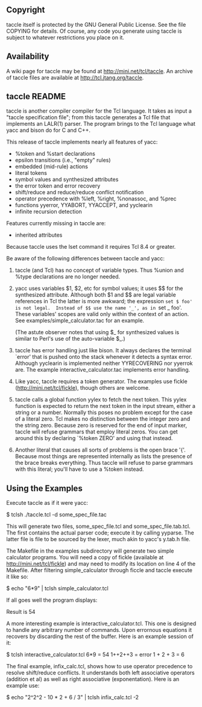 Copyright
---------
taccle itself is protected by the GNU General Public License.  See the
file COPYING for details.  Of course, any code you generate using
taccle is subject to whatever restrictions you place on it.


Availability
------------
A wiki page for taccle may be found at http://mini.net/tcl/taccle.
An archive of taccle files are available at http://tcl.jtang.org/taccle.


taccle README
-------------
taccle is another compiler compiler for the Tcl language.  It takes as
input a "taccle specification file"; from this taccle generates a Tcl
file that implements an LALR(1) parser.  The program brings to the Tcl
language what yacc and bison do for C and C++.

This release of taccle implements nearly all features of yacc:
 - %token and %start declarations
 - epsilon transitions (i.e., "empty" rules)
 - embedded (mid-rule) actions
 - literal tokens
 - symbol values and synthesized attributes
 - the error token and error recovery
 - shift/reduce and reduce/reduce conflict notification
 - operator precedence with %left, %right, %nonassoc, and %prec
 - functions yyerror, YYABORT, YYACCEPT, and yyclearin
 - infinite recursion detection

Features currently missing in taccle are:
 - inherited attributes
 
Because taccle uses the lset command it requires Tcl 8.4 or greater.

Be aware of the following differences between taccle and yacc:

1. taccle (and Tcl) has no concept of variable types.  Thus %union and
   %type declarations are no longer needed.

2. yacc uses variables $1, $2, etc for symbol values; it uses $$ for
   the synthesized attribute.  Although both $1 and $$ are legal
   variable references in Tcl the latter is more awkward; the
   expression `set $ foo' is not legal.  Instead of $$ use the name
   '_', as in `set _ foo'.  These variables' scopes are valid only
   within the context of an action.  See
   examples/simple_calculator.tac for an example.

   (The astute observer notes that using $_ for synthesized values is
   similar to Perl's use of the auto-variable $_.)

3. taccle has error handling just like bison.  It always declares the
   terminal `error' that is pushed onto the stack whenever it detects
   a syntax error.  Although yyclearin is implemented neither
   YYRECOVERING nor yyerrok are.  The example
   interactive_calculator.tac implements error handling.

4. Like yacc, taccle requires a token generator.  The examples use
   fickle (http://mini.net/tcl/fickle), though others are welcome.

5. taccle calls a global function yylex to fetch the next token.  This
   yylex function is expected to return the next token in the input
   stream, either a string or a number.  Normally this poses no
   problem except for the case of a literal zero.  Tcl makes no
   distinction between the integer zero and the string zero.  Because
   zero is reserved for the end of input marker, taccle will refuse
   grammars that employ literal zeros.  You can get around this by
   declaring `%token ZERO' and using that instead.

6. Another literal that causes all sorts of problems is the open brace
   '{'.  Because most things are represented internally as lists the
   presence of the brace breaks everything.  Thus taccle will refuse
   to parse grammars with this literal; you'll have to use a %token
   instead.

   
Using the Examples
------------------
Execute taccle as if it were yacc:

  $ tclsh ./taccle.tcl -d some_spec_file.tac

This will generate two files, some_spec_file.tcl and
some_spec_file.tab.tcl.  The first contains the actual parser code;
execute it by calling yyparse.  The latter file is file to be sourced
by the lexer, much akin to yacc's y.tab.h file.

The Makefile in the examples subdirectory will generate two simple
calculator programs.  You will need a copy of fickle (available at
http://mini.net/tcl/fickle) and may need to modify its location on
line 4 of the Makefile.  After filtering simple_calculator through
ficcle and taccle execute it like so:

  $ echo "6*9" | tclsh simple_calculator.tcl

If all goes well the program displays:

  Result is 54

A more interesting example is interactive_calculator.tcl.  This one is
designed to handle any arbitrary number of commands.  Upon errornous
equations it recovers by discarding the rest of the buffer.  Here is
an example session of it:

  $ tclsh interactive_calculator.tcl
  6*9
   = 54
  1++2++3
   = error
  1 + 2 + 3
   = 6

The final example, infix_calc.tcl, shows how to use operator
precedence to resolve shift/reduce conflicts.  It understands both
left associative operators (addition et al) as well as right
associative (exponentation).  Here is an example use:

  $ echo "2^2^2 - 10 * 2 + 6 / 3" | tclsh infix_calc.tcl
          -2
